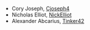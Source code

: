 * Cory Joseph, [Cjoseph4](https://github.com/Cjoseph4)
* Nicholas Elliot, [NickElliot](https://github.com/NickElliot)
* Alexander Abcarius, [Tinker42](https://github.com/Tinker42)
